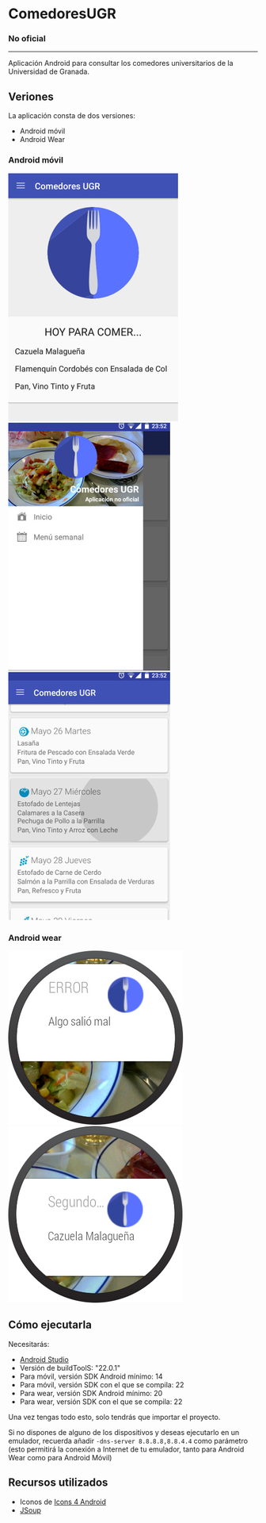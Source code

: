 # ComedoresUGR

### No oficial
****

Aplicación Android para consultar los comedores universitarios de la Universidad de Granada.


## Veriones

La aplicación consta de dos versiones:
* Android móvil
* Android Wear


### Android móvil
![](img/movil1.jpg)
![](img/movil2.jpg)
![](img/movil3.jpg)

### Android wear

![](img/wear1.jpg)
![](img/wear2.jpg)


## Cómo ejecutarla

Necesitarás:

* [Android Studio](https://developer.android.com/sdk/index.html)
* Versión de buildToolS: "22.0.1"
* Para móvil, versión SDK Android mínimo: 14
* Para móvil, versión SDK con el que se compila: 22
* Para wear, versión SDK Android mínimo: 20
* Para wear, versión SDK con el que se compila: 22

Una vez tengas todo esto, solo tendrás que importar el proyecto.

Si no dispones de alguno de los dispositivos y deseas ejecutarlo en un emulador, recuerda añadir ``-dns-server 8.8.8.8,8.8.4.4`` como parámetro (esto permitirá la conexión a Internet de tu emulador, tanto para Android Wear como para Android Móvil)


## Recursos utilizados

* Iconos de [Icons 4 Android](http://icons4android.com/)
* [JSoup](http://jsoup.org/)
